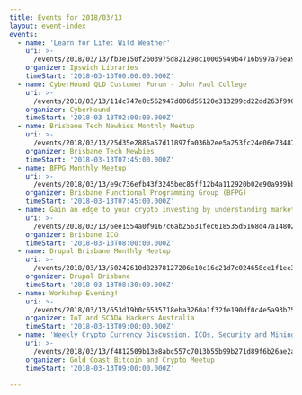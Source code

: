 ```yaml
---
title: Events for 2018/03/13
layout: event-index
events:
  - name: 'Learn for Life: Wild Weather'
    uri: >-
      /events/2018/03/13/fb3e150f2603975d821298c10005949b4716b997a76ea950e83779f5221991cc
    organizer: Ipswich Libraries
    timeStart: '2018-03-13T00:00:00.000Z'
  - name: CyberHound QLD Customer Forum - John Paul College
    uri: >-
      /events/2018/03/13/11dc747e0c562947d006d55120e313299cd22dd263f9902f52e2e42d6d419c51
    organizer: CyberHound
    timeStart: '2018-03-13T02:00:00.000Z'
  - name: Brisbane Tech Newbies Monthly Meetup
    uri: >-
      /events/2018/03/13/25d35e2885a57d11897fa036b2ee5a253fc24e06e73487d4958af52cb1dd6408
    organizer: Brisbane Tech Newbies
    timeStart: '2018-03-13T07:45:00.000Z'
  - name: BFPG Monthly Meetup
    uri: >-
      /events/2018/03/13/e9c736efb43f3245bec85ff12b4a112920b02e90a939bbbcd3562cdf5939e6c2
    organizer: Brisbane Functional Programming Group (BFPG)
    timeStart: '2018-03-13T07:45:00.000Z'
  - name: Gain an edge to your crypto investing by understanding market cycles
    uri: >-
      /events/2018/03/13/6ee1554a0f9167c6ab25631fec618535d5168d47a14802eaf47b926b8b84f35c
    organizer: Brisbane ICO
    timeStart: '2018-03-13T08:00:00.000Z'
  - name: Drupal Brisbane Monthly Meetup
    uri: >-
      /events/2018/03/13/50242610d82378127206e10c16c21d7c024658ce1f1ee375d27544bddddb31bd
    organizer: Drupal Brisbane
    timeStart: '2018-03-13T08:30:00.000Z'
  - name: Workshop Evening!
    uri: >-
      /events/2018/03/13/653d19b0c6535718eba3260a1f32fe190df0c4e5a93b7555638bd8bd11323626
    organizer: IoT and SCADA Hackers Australia
    timeStart: '2018-03-13T09:00:00.000Z'
  - name: 'Weekly Crypto Currency Discussion. ICOs, Security and Mining and more'
    uri: >-
      /events/2018/03/13/f4812509b13e8abc557c7013b55b99b271d89f6b26ae2a1c79471f9d4bd68e64
    organizer: Gold Coast Bitcoin and Crypto Meetup
    timeStart: '2018-03-13T09:00:00.000Z'

---
```

